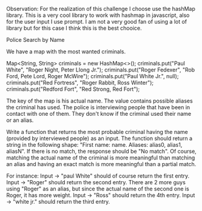 Observation: 
For the realization of this challenge I choose use the hashMap library. This is a very cool library to work with hashmap in javascript, also for the user input I use prompt. I am not a very good fan of using a lot of library but for this case I think this is the best chooice. 


Police Search by Name

We have a map with the most wanted criminals.

Map<String, String> criminals = new HashMap<>(); criminals.put("Paul White", "Roger Night, Peter Llong Jr."); criminals.put("Roger Fedexer", "Rob Ford, Pete Lord, Roger McWire"); criminals.put("Paul White Jr.", null); criminals.put("Red Fortress", "Roger Rabbit, Ross Winter"); criminals.put("Redford Fort", "Red Strong, Red Fort");

The key of the map is his actual name. The value contains possible aliases the criminal has used. The police is interviewing people that have been in contact with one of them. They don't know if the criminal used their name or an alias.

Write a function that returns the most probable criminal having the name (provided by interviewed people) as an input. The function should return a string in the following shape: "First name: name. Aliases: alias0, alias1, aliasN". If there is no match, the response should be "No match". Of course, matching the actual name of the criminal is more meaningful than matching an alias and having an exact match is more meaningful than a partial match.

For instance: Input -> "paul White" should of course return the first entry. Input -> "Roger" should return the second entry. There are 2 more guys using "Roger" as an alias, but since the actual name of the second one is Roger, it has more weight. Input -> "Ross" should return the 4th entry. Input -> "white jr." should return the third entry.